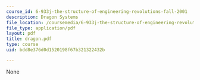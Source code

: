 ```yaml
---
course_id: 6-933j-the-structure-of-engineering-revolutions-fall-2001
description: Dragon Systems
file_location: /coursemedia/6-933j-the-structure-of-engineering-revolutions-fall-2001/bdd8e376d0d1520198f67b321322432b_dragon.pdf
file_type: application/pdf
layout: pdf
title: dragon.pdf
type: course
uid: bdd8e376d0d1520198f67b321322432b

---
```

None